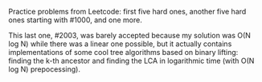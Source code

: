 Practice problems from Leetcode: first five hard ones, another five hard ones starting with #1000, and one more.

This last one, #2003, was barely accepted because my solution was O(N log N) while there was a linear one possible, but it actually contains implementations of some cool tree algorithms based on binary lifting: finding the k-th ancestor and finding the LCA in logarithmic time (with O(N log N) prepocessing).